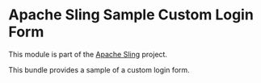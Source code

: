 # Apache Sling Sample Custom Login Form

This module is part of the [Apache Sling](https://sling.apache.org) project.

This bundle provides a sample of a custom login form.
